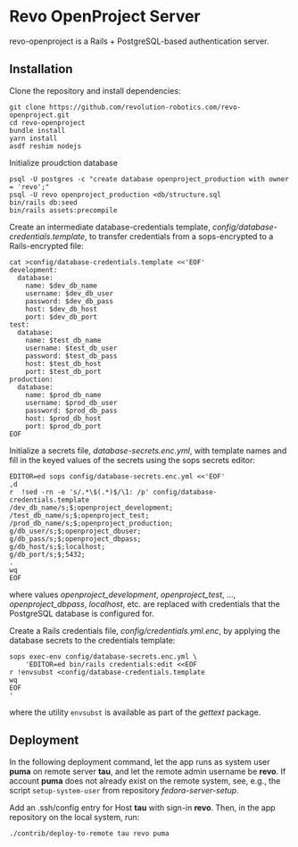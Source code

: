 # Revo OpenProject Server

revo-openproject is a Rails + PostgreSQL-based authentication server.

## Installation

Clone the repository and install dependencies:

```shell
git clone https://github.com/revolution-robotics.com/revo-openproject.git
cd revo-openproject
bundle install
yarn install
asdf reshim nodejs
```

Initialize proudction database

```shell
psql -U postgres -c "create database openproject_production with owner = 'revo';"
psql -U revo openproject_production <db/structure.sql
bin/rails db:seed
bin/rails assets:precompile
```

Create an intermediate database-credentials template,
*config/database-credentials.template*, to transfer credentials from a
sops-encrypted to a Rails-encrypted file:


```shell
cat >config/database-credentials.template <<'EOF'
development:
  database:
    name: $dev_db_name
    username: $dev_db_user
    password: $dev_db_pass
    host: $dev_db_host
    port: $dev_db_port
test:
  database:
    name: $test_db_name
    username: $test_db_user
    password: $test_db_pass
    host: $test_db_host
    port: $test_db_port
production:
  database:
    name: $prod_db_name
    username: $prod_db_user
    password: $prod_db_pass
    host: $prod_db_host
    port: $prod_db_port
EOF
```

Initialize a secrets file, *database-secrets.enc.yml*, with template
names and fill in the keyed values of the secrets using the sops
secrets editor:

```shell
EDITOR=ed sops config/database-secrets.enc.yml <<'EOF'
,d
r  !sed -rn -e 's/.*\$(.*)$/\1: /p' config/database-credentials.template
/dev_db_name/s;$;openproject_development;
/test_db_name/s;$;openproject_test;
/prod_db_name/s;$;openproject_production;
g/db_user/s;$;openproject_dbuser;
g/db_pass/s;$;openproject_dbpass;
g/db_host/s;$;localhost;
g/db_port/s;$;5432;
.
wq
EOF
```

where values *openproject_development*, *openproject_test*, ..., *openproject_dbpass*,
*localhost*,  etc. are replaced with credentials that the PostgreSQL
database is configured for.

Create a Rails credentials file, *config/credentials.yml.enc*, by
applying the database secrets to the credentials template:


```shell
sops exec-env config/database-secrets.enc.yml \
    'EDITOR=ed bin/rails credentials:edit <<EOF
r !envsubst <config/database-credentials.template
wq
EOF
'
```

where the utility `envsubst` is available as part of the *gettext*
package.

## Deployment

In the following deployment command, let the app runs as system user
**puma** on remote server **tau**, and let the remote admin username
be **revo**. If account **puma** does not already exist on the remote
system, see, e.g., the script `setup-system-user` from repository
*fedora-server-setup*.

Add an .ssh/config entry for Host **tau** with sign-in **revo**. Then,
in the app repository on the local system, run:

```shell
./contrib/deploy-to-remote tau revo puma
```
